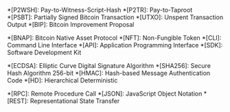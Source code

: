 <!-- Common snippets for BNAP documentation -->

<!-- Bitcoin address format -->
*[P2WSH]: Pay-to-Witness-Script-Hash
*[P2TR]: Pay-to-Taproot  
*[PSBT]: Partially Signed Bitcoin Transaction
*[UTXO]: Unspent Transaction Output
*[BIP]: Bitcoin Improvement Proposal

<!-- BNAP specific terms -->
*[BNAP]: Bitcoin Native Asset Protocol
*[NFT]: Non-Fungible Token
*[CLI]: Command Line Interface
*[API]: Application Programming Interface
*[SDK]: Software Development Kit

<!-- Cryptographic terms -->
*[ECDSA]: Elliptic Curve Digital Signature Algorithm
*[SHA256]: Secure Hash Algorithm 256-bit
*[HMAC]: Hash-based Message Authentication Code
*[HD]: Hierarchical Deterministic

<!-- Network terms -->
*[RPC]: Remote Procedure Call
*[JSON]: JavaScript Object Notation
*[REST]: Representational State Transfer